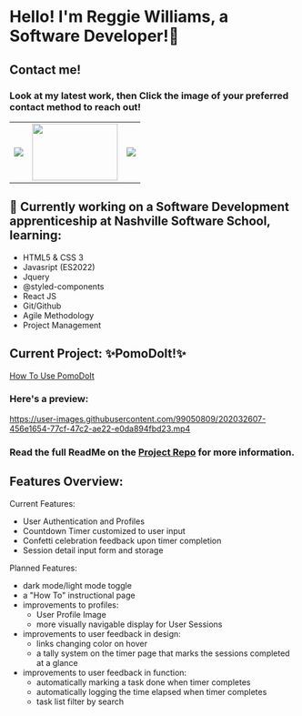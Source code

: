 <!-- 
 todo: 
- ✅insert project link  
- insert video link
- insert landing page Gif/Preview
- brainstorm necessary sections
- retape that walkthrough of your site (maybe could be your taping of yoru front end capstone??)
- include contacts:
  - email 
  - linkedIn
  - Github Profile 
-->

# Hello! I'm Reggie Williams, a Software Developer!👋
## Contact me!
### Look at my latest work, then Click the image of your preferred contact method to reach out!
<table>
  <tr>
    <td valign="center">
     <a href="https://www.linkedin.com/in/reggie-williams-jr"> 
      <img src="https://user-images.githubusercontent.com/99050809/202236439-fe2295d0-8d4b-414f-a5f3-0cb8a1366c4c.png">
      </td>
     </a>
 
  <td valign="center">
     <a href="https://github.com/yungreg"> 
      <img src="https://user-images.githubusercontent.com/99050809/202238198-2c64a38c-eeec-4fe4-9e76-b88694f4212a.png" width="150" height="100">
      </td>
     </a>

  <td valign="center">
     <a href="https://mailto:rlwjr433@gmail.com"> 
      <img src="https://user-images.githubusercontent.com/99050809/202237143-eea6b8d1-ace5-4b4e-9b83-85d5949c4fd1.png">
      </td>
     </a>
  </tr>
</table>

## 🔭 Currently working on a Software Development apprenticeship at Nashville Software School, learning:
- HTML5 & CSS 3
- Javasript (ES2022)
- Jquery 
- @styled-components
- React JS
- Git/Github
- Agile Methodology
- Project Management

## Current Project: ✨PomoDoIt!✨ <!-- eventually this title should lead to the propduction version-->
[How To Use PomoDoIt](https://youtu.be/A8ErLGWZHAY)

### Here's a preview:

https://user-images.githubusercontent.com/99050809/202032607-456e1654-77cf-47c2-ae22-e0da894fbd23.mp4


### Read the full ReadMe on the [Project Repo](https://github.com/yungreg/pomodoit-app/tree/DEMO) for more information.

## Features Overview: 

Current Features:
- User Authentication and Profiles
- Countdown Timer customized to user input
- Confetti celebration feedback upon timer completion
- Session detail input form and storage

Planned Features:
- dark mode/light mode toggle
- a "How To" instructional page
- improvements to profiles: 
  - User Profile Image 
  - more visually navigable display for User Sessions
- improvements to user feedback in design:
  - links changing color on hover
  - a tally system on the timer page that marks the sessions completed at a glance
- improvements to user feedback in function:
  - automatically marking a task done when timer completes
  - automatically logging the time elapsed when timer completes
  - task list filter by search

<!--
**yungreg/yungreg** is a ✨ _special_ ✨ repository because its `README.md` (this file) appears on your GitHub profile.

Here are some ideas to get you started:




https://github.com/yungreg/pomodoit-app/tree/DEMO


- 👯 I’m looking to collaborate on ...
- 🤔 I’m looking for help with ...
- 💬 Ask me about ...
- 📫 How to reach me: ...
- 😄 Pronouns: ...
- ⚡ Fun fact: ...
-->
